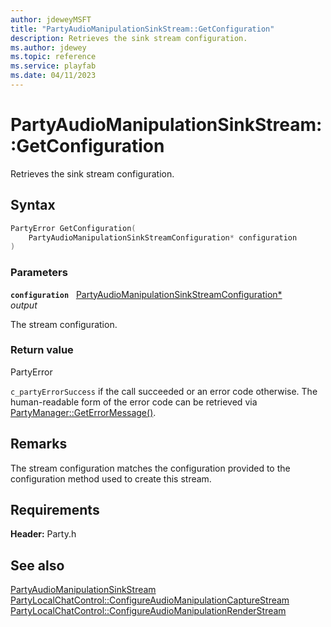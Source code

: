 ```yaml
---
author: jdeweyMSFT
title: "PartyAudioManipulationSinkStream::GetConfiguration"
description: Retrieves the sink stream configuration.
ms.author: jdewey
ms.topic: reference
ms.service: playfab
ms.date: 04/11/2023
---
```


# PartyAudioManipulationSinkStream::GetConfiguration  

Retrieves the sink stream configuration.  

## Syntax  
  
```cpp
PartyError GetConfiguration(  
    PartyAudioManipulationSinkStreamConfiguration* configuration  
)  
```  
  
### Parameters  
  
**`configuration`** &nbsp; [PartyAudioManipulationSinkStreamConfiguration*](../../../structs/partyaudiomanipulationsinkstreamconfiguration.md)  
*output*  
  
The stream configuration.  
  
  
### Return value  
PartyError
  
```c_partyErrorSuccess``` if the call succeeded or an error code otherwise. The human-readable form of the error code can be retrieved via [PartyManager::GetErrorMessage()](../../PartyManager/methods/partymanager_geterrormessage.md).
  
## Remarks  
  
The stream configuration matches the configuration provided to the configuration method used to create this stream.
  
## Requirements  
  
**Header:** Party.h
  
## See also  
[PartyAudioManipulationSinkStream](../partyaudiomanipulationsinkstream.md)  
[PartyLocalChatControl::ConfigureAudioManipulationCaptureStream](../../PartyLocalChatControl/methods/partylocalchatcontrol_configureaudiomanipulationcapturestream.md)  
[PartyLocalChatControl::ConfigureAudioManipulationRenderStream](../../PartyLocalChatControl/methods/partylocalchatcontrol_configureaudiomanipulationrenderstream.md)
  
  
